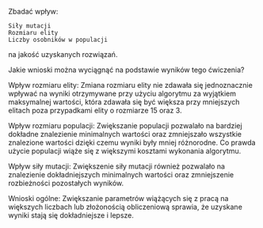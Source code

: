 Zbadać wpływ:

    Siły mutacji
    Rozmiaru elity
    Liczby osobników w populacji 

na jakość uzyskanych rozwiązań.

Jakie wnioski można wyciągnąć na podstawie wyników tego ćwiczenia?

Wpływ rozmiaru elity:
Zmiana rozmiaru elity nie zdawała się jednoznacznie wpływać na wyniki otrzymywane przy użyciu algorytmu za wyjątkiem maksymalnej wartości, która zdawała się być większa przy mniejszych elitach poza przypadkami elity o rozmiarze 15 oraz 3.

Wpływ rozmiaru populacji:
Zwiększanie populacji pozwalało na bardziej dokładne znalezienie minimalnych wartości oraz zmniejszało wszystkie znalezione wartości dzięki czemu wyniki były mniej różnorodne. Co prawda użycie populacji wiąże się z większymi kosztami wykonania algorytmu.

Wpływ siły mutacji:
Zwiększenie siły mutacji również pozwalało na znalezienie dokładniejszych minimalnych wartości oraz zmniejszenie rozbieżności pozostałych wyników.

Wnioski ogólne:
Zwiększanie parametrów wiążących się z pracą na większych liczbach lub złożonością obliczeniową sprawia, że uzyskane wyniki stają się dokładniejsze i lepsze.
